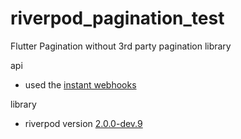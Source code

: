 # riverpod_pagination_test

Flutter Pagination without 3rd party pagination library

api 
- used the [instant webhooks](https://www.instantwebtools.net/fake-rest-api)

library
- riverpod version [2.0.0-dev.9](https://pub.dev/packages/riverpod/versions/2.0.0-dev.9)
